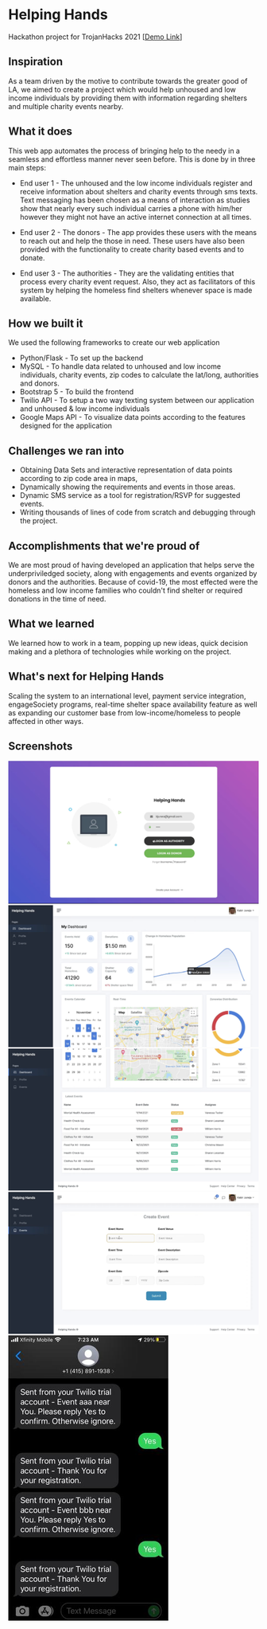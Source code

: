 # Helping Hands

Hackathon project for TrojanHacks 2021 [[Demo Link](https://www.youtube.com/watch?v=03YToHQQ6uI)]

## Inspiration

As a team driven by the motive to contribute towards the greater good of LA, we aimed to create a project which would help unhoused and low income individuals by providing them with information regarding shelters and multiple charity events nearby.

## What it does
This web app automates the process of bringing help to the needy in a seamless and effortless manner never seen before. This is done by in three main steps:

- End user 1 - The unhoused and the low income individuals register and receive information about shelters and charity events through sms texts. Text messaging has been chosen as a means of interaction as studies show that nearly every such individual carries a phone with him/her however they might not have an active internet connection at all times.

- End user 2 - The donors - The app provides these users with the means to reach out and help the those in need. These users have also been provided with the functionality to create charity based events and to donate.

- End user 3 - The authorities - They are the validating entities that process every charity event request. Also, they act as facilitators of this system by helping the homeless find shelters whenever space is made available.

## How we built it

We used the following frameworks to create our web application 
- Python/Flask - To set up the backend 
- MySQL - To handle data related to unhoused and low income individuals, charity events, zip codes to calculate the lat/long, authorities and donors.
- Bootstrap 5 - To build the frontend
- Twilio API - To setup a two way texting system between our application and unhoused & low income individuals
- Google Maps API - To visualize data points according to the features designed for the application

## Challenges we ran into

- Obtaining Data Sets and interactive representation of data points according to zip code area in maps,
- Dynamically showing the requirements and events in those areas.
- Dynamic SMS service as a tool for registration/RSVP for suggested events.
- Writing thousands of lines of code from scratch and debugging through the project.

## Accomplishments that we're proud of

We are most proud of having developed an application that helps serve the underpriviledged society, along with engagements and events organized by donors and the authorities. Because of covid-19, the most effected were the homeless and low income families who couldn't find shelter or required donations in the time of need.

## What we learned

We learned how to work in a team, popping up new ideas, quick decision making and a plethora of technologies while working on the project.

## What's next for Helping Hands

Scaling the system to an international level, payment service integration, engageSociety programs, real-time shelter space availability feature as well as expanding our customer base from low-income/homeless to people affected in other ways.

## Screenshots

![1](./screenshots/hh_sc2.png)
![1](./screenshots/hh_sc3.png)
![1](./screenshots/hh_sc4.png)
![1](./screenshots/hh_sc5.png)
![1](./screenshots/hh_sc1.jpeg)


